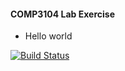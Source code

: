 #### COMP3104 Lab Exercise ####
- Hello world

[![Build Status](https://app.travis-ci.com/PatelPremAlpeshbhai/f2024_comp3104.svg?token=Z8sszjFcVFDLFgDo53rx&branch=main)](https://app.travis-ci.com/PatelPremAlpeshbhai/f2024_comp3104)